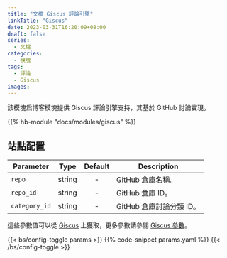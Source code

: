```yaml
---
title: "文檔 Giscus 評論引擎"
linkTitle: "Giscus"
date: 2023-03-31T16:20:09+08:00
draft: false
series:
  - 文檔
categories:
  - 模塊
tags:
  - 評論
  - Giscus
images:
---
```


該模塊爲博客模塊提供 Giscus 評論引擎支持，其基於 GitHub 討論實現。

<!--more-->

{{% hb-module "docs/modules/giscus" %}}

## 站點配置

| Parameter     |  Type  | Default | Description              |
| ------------- | :----: | :-----: | ------------------------ |
| `repo`        | string |    -    | GitHub 倉庫名稱。        |
| `repo_id`     | string |    -    | GitHub 倉庫 ID。         |
| `category_id` | string |    -    | GitHub 倉庫討論分類 ID。 |

這些參數值可以從 [Giscus](https://giscus.app) 上獲取，更多參數請參閱 [Giscus 參數](https://hugomods.com/en/docs/comment-engines/giscus/#site-parameters)。

{{< bs/config-toggle params >}}
{{% code-snippet params.yaml %}}
{{< /bs/config-toggle >}}
